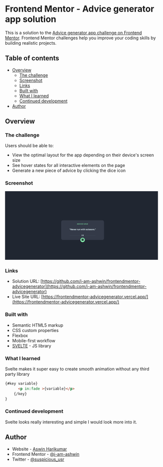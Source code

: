# Frontend Mentor - Advice generator app solution

This is a solution to the [Advice generator app challenge on Frontend Mentor](https://www.frontendmentor.io/challenges/advice-generator-app-QdUG-13db). Frontend Mentor challenges help you improve your coding skills by building realistic projects.

## Table of contents

- [Overview](#overview)
  - [The challenge](#the-challenge)
  - [Screenshot](#screenshot)
  - [Links](#links)
  - [Built with](#built-with)
  - [What I learned](#what-i-learned)
  - [Continued development](#continued-development)
- [Author](#author)


## Overview

### The challenge

Users should be able to:

- View the optimal layout for the app depending on their device's screen size
- See hover states for all interactive elements on the page
- Generate a new piece of advice by clicking the dice icon

### Screenshot

![](./screenshot.png)

### Links

- Solution URL: [https://github.com/i-am-ashwin/frontendmentor-advicegenerator](https://github.com/i-am-ashwin/frontendmentor-advicegenerator)
- Live Site URL: [https://frontendmentor-advicegenerator.vercel.app/](https://frontendmentor-advicegenerator.vercel.app/)


### Built with

- Semantic HTML5 markup
- CSS custom properties
- Flexbox
- Mobile-first workflow
- [SVELTE](https://svelte.dev/) - JS library


### What I learned

Svelte makes it super easy to create smooth animation without any third party library
```html
{#key variable}
      <p in:fade >{variable}</p>
    {/key}
}
```

### Continued development

Svelte looks really interesting and simple I would look more into it.
## Author

- Website - [Aswin Harikumar](https://iamaswin.dev)
- Frontend Mentor - [@i-am-ashwin](https://www.frontendmentor.io/profile/i-am-ashwin)
- Twitter - [@suspicious_usr](https://www.twitter.com/suspicious_usr)
